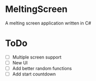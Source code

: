 # MeltingScreen
A melting screen application written in C#

# ToDo

- [ ] Multiple screen support
- [ ] New UI
- [ ] Add better random functions
- [ ] Add start countdown

